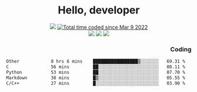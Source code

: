 # <div align='center' >Hello, developer</div>

<div align='center'>
  <a ><img src="https://img.shields.io/badge/dynamic/json?url=https%3A%2F%2Fapi.swo.moe%2Fstats%2Fgithub%2FFree-Aaron-Li&query=count&color=181717&label=GitHub&labelColor=282c34&logo=github&suffix=+follows&cacheSeconds=3600"></a>
  <a href="https://wakatime.com/@fe40087f-8eae-48dc-9950-ad0633db1591"><img src="https://wakatime.com/badge/user/fe40087f-8eae-48dc-9950-ad0633db1591.svg" alt="Total time coded since Mar 9 2022" /></a>
</div>
<div align='center'>
  <a><img src="https://img.shields.io/badge/Rookie-blue?style=plastic&logo=c&logoColor=blue&labelColor=F5B7DB"></a>
  <a><img src="https://img.shields.io/badge/Rookie-blue?style=plastic&logo=c%2B%2B&logoColor=blue&labelColor=F5B7DB"></a> 
  <a><img src="https://img.shields.io/badge/Rookie-blue?style=plastic&logo=python&logoColor=blue&labelColor=F5B7DB"></a> 
</div>

<div align='right'>
  <h3>Coding</h3>
</div>

<!--START_SECTION:waka-->

```txt
Other            8 hrs 6 mins    █████████████████▒░░░░░░░   69.31 %
C                56 mins         ██░░░░░░░░░░░░░░░░░░░░░░░   08.11 %
Python           53 mins         ██░░░░░░░░░░░░░░░░░░░░░░░   07.70 %
Markdown         38 mins         █▒░░░░░░░░░░░░░░░░░░░░░░░   05.55 %
C/C++            27 mins         █░░░░░░░░░░░░░░░░░░░░░░░░   03.90 %
```

<!--END_SECTION:waka-->




